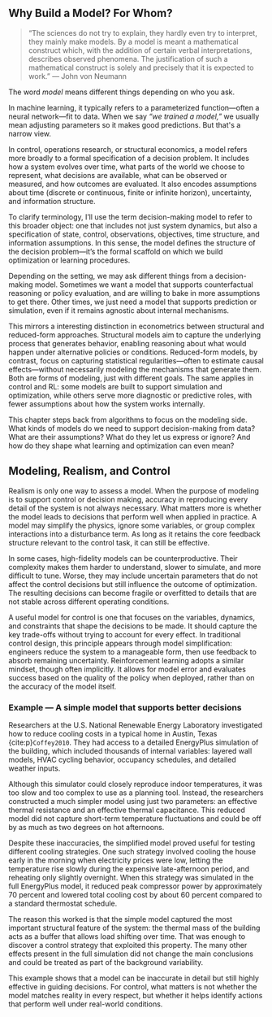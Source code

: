 ## Why Build a Model? For Whom? 

> “The sciences do not try to explain, they hardly even try to interpret, they mainly make models. By a model is meant a mathematical construct which, with the addition of certain verbal interpretations, describes observed phenomena. The justification of such a mathematical construct is solely and precisely that it is expected to work.”
> — John von Neumann

The word *model* means different things depending on who you ask.

In machine learning, it typically refers to a parameterized function—often a neural network—fit to data. When we say *“we trained a model,”* we usually mean adjusting parameters so it makes good predictions. But that's a narrow view.

In control, operations research, or structural economics, a model refers more broadly to a formal specification of a decision problem. It includes how a system evolves over time, what parts of the world we choose to represent, what decisions are available, what can be observed or measured, and how outcomes are evaluated. It also encodes assumptions about time (discrete or continuous, finite or infinite horizon), uncertainty, and information structure.

To clarify terminology, I’ll use the term decision-making model to refer to this broader object: one that includes not just system dynamics, but also a specification of state, control, observations, objectives, time structure, and information assumptions. In this sense, the model defines the structure of the decision problem—it’s the formal scaffold on which we build optimization or learning procedures.

Depending on the setting, we may ask different things from a decision-making model. Sometimes we want a model that supports counterfactual reasoning or policy evaluation, and are willing to bake in more assumptions to get there. Other times, we just need a model that supports prediction or simulation, even if it remains agnostic about internal mechanisms.

This mirrors a interesting distinction in econometrics between structural and reduced-form approaches. Structural models aim to capture the underlying process that generates behavior, enabling reasoning about what would happen under alternative policies or conditions. Reduced-form models, by contrast, focus on capturing statistical regularities—often to estimate causal effects—without necessarily modeling the mechanisms that generate them. Both are forms of modeling, just with different goals. The same applies in control and RL: some models are built to support simulation and optimization, while others serve more diagnostic or predictive roles, with fewer assumptions about how the system works internally.

This chapter steps back from algorithms to focus on the modeling side. What kinds of models do we need to support decision-making from data? What are their assumptions? What do they let us express or ignore? And how do they shape what learning and optimization can even mean?



## Modeling, Realism, and Control

Realism is only one way to assess a model. When the purpose of modeling is to support control or decision making, accuracy in reproducing every detail of the system is not always necessary. What matters more is whether the model leads to decisions that perform well when applied in practice. A model may simplify the physics, ignore some variables, or group complex interactions into a disturbance term. As long as it retains the core feedback structure relevant to the control task, it can still be effective.

In some cases, high-fidelity models can be counterproductive. Their complexity makes them harder to understand, slower to simulate, and more difficult to tune. Worse, they may include uncertain parameters that do not affect the control decisions but still influence the outcome of optimization. The resulting decisions can become fragile or overfitted to details that are not stable across different operating conditions.

A useful model for control is one that focuses on the variables, dynamics, and constraints that shape the decisions to be made. It should capture the key trade-offs without trying to account for every effect. In traditional control design, this principle appears through model simplification: engineers reduce the system to a manageable form, then use feedback to absorb remaining uncertainty. Reinforcement learning adopts a similar mindset, though often implicitly. It allows for model error and evaluates success based on the quality of the policy when deployed, rather than on the accuracy of the model itself.

### Example — A simple model that supports better decisions

Researchers at the U.S. National Renewable Energy Laboratory investigated how to reduce cooling costs in a typical home in Austin, Texas {cite:p}`Coffey2010`. They had access to a detailed EnergyPlus simulation of the building, which included thousands of internal variables: layered wall models, HVAC cycling behavior, occupancy schedules, and detailed weather inputs.

Although this simulator could closely reproduce indoor temperatures, it was too slow and too complex to use as a planning tool. Instead, the researchers constructed a much simpler model using just two parameters: an effective thermal resistance and an effective thermal capacitance. This reduced model did not capture short-term temperature fluctuations and could be off by as much as two degrees on hot afternoons.

Despite these inaccuracies, the simplified model proved useful for testing different cooling strategies. One such strategy involved cooling the house early in the morning when electricity prices were low, letting the temperature rise slowly during the expensive late-afternoon period, and reheating only slightly overnight. When this strategy was simulated in the full EnergyPlus model, it reduced peak compressor power by approximately 70 percent and lowered total cooling cost by about 60 percent compared to a standard thermostat schedule.

The reason this worked is that the simple model captured the most important structural feature of the system: the thermal mass of the building acts as a buffer that allows load shifting over time. That was enough to discover a control strategy that exploited this property. The many other effects present in the full simulation did not change the main conclusions and could be treated as part of the background variability.

This example shows that a model can be inaccurate in detail but still highly effective in guiding decisions. For control, what matters is not whether the model matches reality in every respect, but whether it helps identify actions that perform well under real-world conditions.

